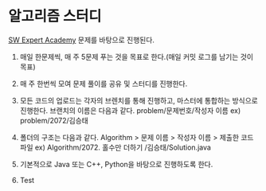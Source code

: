 # 알고리즘 스터디
[SW Expert Academy](https://www.swexpertacademy.com/) 문제를 바탕으로 진행된다.

1. 매일 한문제씩, 매 주 5문제 푸는 것을 목표로 한다.(매일 커밋 로그를 남기는 것이 목표)
2. 매 주 한번씩 모여 문제 풀이를 공유 및 스터디를 진행한다.
3. 모든 코드의 업로드는 각자의 브렌치를 통해 진행하고, 마스터에 통합하는 방식으로 진행한다. 브랜치의 이름은 다음과 같다. problem/문제번호/작성자 이름 ex) problem/2072/김승태 
4. 폴더의 구조는 다음과 같다. Algorithm > 문제 이름 > 작성자 이름 > 제출한 코드 파일 ex) Algorithm/2072.
                                                                        홀수만 더하기 /김승태/Solution.java
5. 기본적으로 Java 또는 C++, Python을 바탕으로 진행하도록 한다.

6. Test
